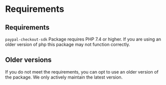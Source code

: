# Requirements

## Requirements

`paypal-checkout-sdk` Package requires PHP 7.4 or higher. If you are using an older version of php this package may not function correctly.

## Older versions

If you do not meet the requirements, you can opt to use an older version of the package. We only actively maintain the latest version.


